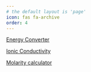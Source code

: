```yaml
---
# the default layout is 'page'
icon: fas fa-archive
order: 4
---
```


[Energy Converter](/script_homemade/energy_convert.html) 

[Ionic Conductivity](/script_homemade/ionic_NE.html)

[Molarity calculator](/script_homemade/molarity.html)
